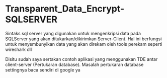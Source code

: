 # Transparent_Data_Encrypt-SQLSERVER
Sintaks sql server yang digunakan untuk mengenkripsi data pada SQLServer yang akan ditukarkan/dikirimkan Server-Client. Hal ini berfungsi untuk menyembunyikan data yang akan direkam oleh tools perekam seperti wireshark dll

Disitu sudah saya sertakan contoh aplikasi yang menggunakan TDE antar client-server (Pertukaran database).
Masalah pertukaran database settingnya baca sendiri di google ya 
